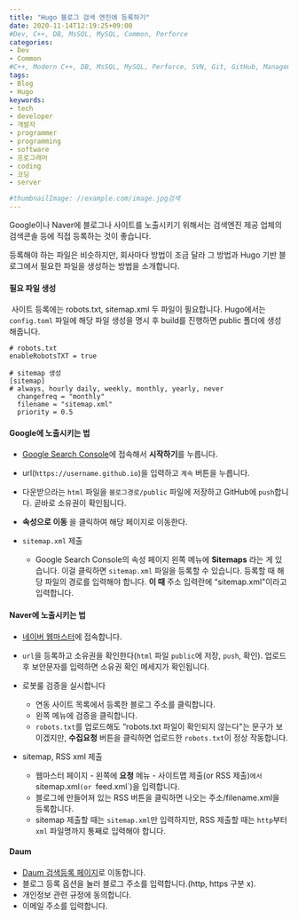 ```yaml
---
title: "Hugo 블로그 검색 엔진에 등록하기"
date: 2020-11-14T12:19:25+09:00
#Dev, C++, DB, MsSQL, MySQL, Common, Perforce
categories:
- Dev
- Common
#C++, Modern C++, DB, MsSQL, MySQL, Perforce, SVN, Git, GitHub, Management
tags:
- Blog
- Hugo
keywords:
- tech
- developer
- 개발자
- programmer
- programming
- software
- 프로그래머
- coding
- 코딩
- server

#thumbnailImage: //example.com/image.jpg검색
---
```


Google이나 Naver에 블로그나 사이트를 노출시키기 위해서는 검색엔진 제공 업체의 검색콘솔 등에 직접 등록하는 것이 좋습니다.

등록해야 하는 파일은 비슷하지만, 회사마다 방법이 조금 달라 그 방법과 Hugo 기반 블로그에서 필요한 파일을 생성하는 방법을 소개합니다.

<!--more-->

#### 필요 파일 생성
​	사이트 등록에는 robots.txt, sitemap.xml 두 파일이 필요합니다.
​	Hugo에서는 `config.toml` 파일에 해당 파일 생성을 명시 후 build를 진행하면 public 폴더에 생성 해줍니다.

```
# robots.txt
enableRobotsTXT = true

# sitemap 생성
[sitemap]
# always, hourly daily, weekly, monthly, yearly, never
  changefreq = "monthly"
  filename = "sitemap.xml"
  priority = 0.5
```



#### Google에 노출시키는 법

- [Google Search Console](https://search.google.com/search-console/about?hl=ko)에 접속해서 **시작하기**를 누릅니다.

- url(`https://username.github.io`)을 입력하고 `계속` 버튼을 누릅니다.

- 다운받으라는 `html` 파일을 `블로그경로/public` 파일에 저장하고 GitHub에 `push`합니다. 곧바로 소유권이 확인됩니다.

- **속성으로 이동** 을 클릭하여 해당 페이지로 이동한다.

- `sitemap.xml` 제출

  - Google Search Console의 속성 페이지 왼쪽 메뉴에 **Sitemaps** 라는 게 있습니다. 이걸 클릭하면 `sitemap.xml` 파일을 등록할 수 있습니다. 등록할 때 해당 파일의 경로를 입력해야 합니다. **이 때** 주소 입력란에 “sitemap.xml"이라고 입력합니다. 

    

#### Naver에 노출시키는 법

- [네이버 웹마스터](https://searchadvisor.naver.com/console/wmt/board)에 접속합니다.
- `url`을 등록하고 소유권을 확인한다(`html` 파일 `public`에 저장, `push`, 확인). 업로드 후 보안문자를 입력하면 소유권 확인 메세지가 확인됩니다.
- 로봇룰 검증을 실시합니다
  - 연동 사이트 목록에서 등록한 블로그 주소를 클릭합니다.
  - 왼쪽 메뉴에 검증을 클릭합니다.
  - `robots.txt`를 업로드해도 “robots.txt 파일이 확인되지 않는다"는 문구가 보이겠지만, **수집요청** 버튼을 클릭하면 업로드한 `robots.txt`이 정상 작동합니다.

- sitemap, RSS xml 제출
  - 웹마스터 페이지 - 왼쪽에 **요청** 메뉴 - 사이트맵 제출(or RSS 제출)`에서 `sitemap.xml`(or `feed.xml`)을 입력합니다.
  - 블로그에 만들어져 있는 RSS 버튼을 클릭하면 나오는 주소/filename.xml을 등록합니다.
  - sitemap 제출할 때는 `sitemap.xml`만 입력하지만, RSS 제출할 때는 `http`부터 `xml` 파일명까지 통째로 입력해야 합니다.

#### Daum

- [Daum 검색등록 페이지](https://register.search.daum.net/index.daum)로 이동합니다.
- 블로그 등록 옵션을 눌러 블로그 주소를 입력합니다.(http, https 구분 x).
- 개인정보 관련 규정에 동의합니다.
- 이메일 주소를 입력합니다.